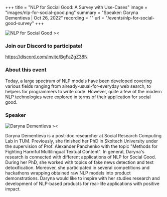 +++
title = "NLP for Social Good: A Survey with Use-Cases"
image = "images/nlp-for-social-good.png"
summary = "Speaker: Daryna Dementieva | Oct 26, 2022"
recording = ""
url = "/events/nlp-for-social-good-survey"
+++

<!--more-->

![NLP for Social Good ><](/images/nlp-for-social-good.png)

### Join our Discord to participate!
https://discord.com/invite/BgFaZgZ38N


### About this event

Today, a large spectrum of NLP models have been developed covering various fields ranging from already-usual-for-everyday web search, to helpers for programmers to write code. However, quite a few of the modern NLP technologies were explored in terms of their application for social good.

### Speaker

![Daryna Dementieva ><](/images/daryna-dementieva.png)

Daryna Dementieva is a post-doc researcher at Social Research Computing Lab in TUM. Previously, she finished her PhD in Skoltech University under the supervision of Prof. Alexander Panchenko with the topic "Methods for Fighting Harmful Multilingual Textual Content". In general, Daryna's research is connected with different applications of NLP for Social Good. During her PhD, she worked with topics of fake news detection and text detoxification. Moreover, she participated in several competitions and hackathons wrapping obtained raw NLP models into product demonstrations. Daryna would like to inspire with her studies research and development of NLP-based products for real-life applications with positive impact.